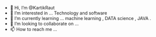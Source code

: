 - 👋 Hi, I’m @KartikRaut
- 👀 I’m interested in ... Technology and software  
- 🌱 I’m currently learning ... machine learning , DATA science , JAVA .
- 💞️ I’m looking to collaborate on ...
- 📫 How to reach me ...

<!---
KartikRaut29/KartikRaut29 is a ✨ special ✨ repository because its `README.md` (this file) appears on your GitHub profile.
You can click the Preview link to take a look at your changes.
--->
